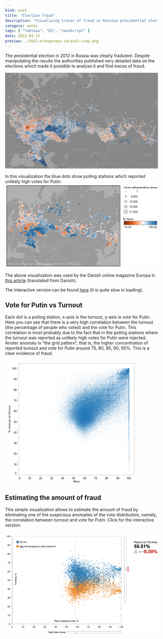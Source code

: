 ```yaml
---
kind: post
title: "Election fraud"
description: "Visualizing traces of fraud in Russian presidential election in 2012 and estimating the amount of fraud."
category: works
tags: [ "Tableau", "D3", "JavaScript" ]
date: 2012-03-13
preview: ./2012-orangevaya-zaraza3-crop.png
---
```


  The presidential election in 2012 in Russia was clearly fradulent.
  Despite manipulating the results the authorities published very detailed data on the elections
  which made it possible to analyse it and find traces of fraud.

![Vote for Putin in 2012 presidential elections in Russia.](./2012-orangevaya-zaraza3-crop.png)


In this visualization the blue dots show polling stations which reported unlikely high votes for Putin:
![Vote for Putin in 2012 presidential elections in Russia.](./2012-orangevaya-zaraza3-sm.png)

The above visualization was used by the Danish online magazine Europa in [this article](http://translate.google.com/translate?sl=auto&tl=en&js=n&prev=_t&hl=en&ie=UTF-8&u=http%3A%2F%2Fmagasineteuropa.dk%2F%3Fp%3D5544&act=url) (translated from Danish).

The interactive version can be found [here](http://public.tableausoftware.com/views/russian-presidential-elections-2012-map-orange/sheet1?:embed=y) (it is quite slow in loading).



## Vote for Putin vs Turnout

Each dot is a polling station, x-axis is the turnout, y-axis is vote for Putin. Here you can see that there is a very high correlation between the turnout (the percentage of people who voted) and the vote for Putin. This correlation is most probably due to the fact that in the polling stations where the turnout was reported as unlikely high votes for Putin were injected.
Anoter anomaly is “the grid pattern”, that is, the higher concentration of reported turnout and vote for Putin around 75, 80, 85, 90, 95%. This is a clear evidence of fraud.

![Vote for Putin in 2012 presidential elections in Russia.](vote-to-turnout-sm.png)


## Estimating the amount of fraud

This simple visualization allows to estimate the amount of fraud by eliminating one of the suspicious anomalies of the vote distribution, namely, the correlation between turnout and vote for Putin. Click for the interactive version:

<a href="http://diuf.unifr.ch/people/boyandii/pub/elections/2012/">
<img title="Estimating the amount of fraud in 2012 presidential elections in Russia." src="estimate.png">
</a>
